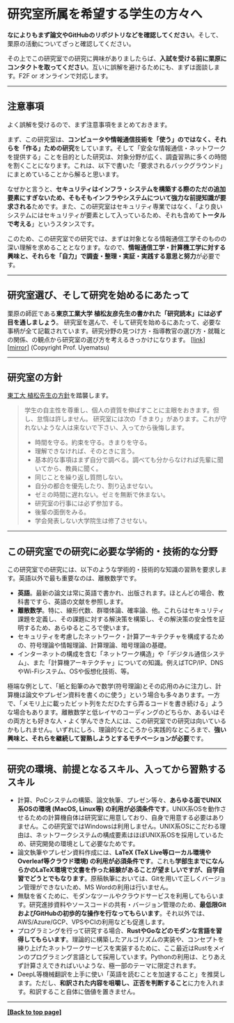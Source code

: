 # 研究室所属を希望する学生の方々へ

**なによりもまず論文やGitHubのリポジトリなどを確認してください**。そして、栗原の活動についてざっと確認してください。

その上でこの研究室での研究に興味がありましたらば、**入試を受ける前に栗原にコンタクトを取ってください**。互いに誤解を避けるためにも、まずは面談します。F2F or オンラインで対応します。

---

## 注意事項

よく誤解を受けるので、まず注意事項をまとめておきます。

まず、この研究室は、**コンピュータや情報通信技術を「使う」のではなく、それらを「作る」ための研究**をしています。そして「安全な情報通信・ネットワークを提供する」ことを目的とした研究は、対象分野が広く、調査習熟に多くの時間を割くことになります。これは、以下で書いた「要求されるバックグラウンド」にまとめていることから解ると思います。

なぜかと言うと、**セキュリティはインフラ・システムを構築する際のただの追加要素にすぎないため、そもそもインフラやシステムについて強力な前提知識が要求される**ためです。また、この研究室はセキュリティ専業ではなく、「より良いシステムにはセキュリティが要素として入っているため、それも含めて**トータルで考える**」というスタンスです。

このため、この研究室での研究では、まずは対象となる情報通信工学そのものの深い理解を求めることとなります。なので、**情報通信工学・計算機工学に対する興味と、それらを「自力」で調査・整理・実証・実践する意思と努力**が必要です。

---

## 研究室選び、そして研究を始めるにあたって

栗原の師匠である**東京工業大学 植松友彦先生の書かれた「研究読本」には必ず目を通しましょう**。 研究室を選んで、そして研究を始めるにあたって、必要な事柄が全て記載されています。研究分野の見つけ方・指導教官の選び方・就職との関係、の観点から研究室の選び方を考えるきっかけになります。 [[link](http://www.it.ce.titech.ac.jp/uyematsu/howtoresearch.pdf)] [[mirror](../repo/howtoresearch.pdf)] (Copyright Prof. Uyematsu)

---

## 研究室の方針

[東工大 植松先生の方針](http://www.it.ce.titech.ac.jp/u-blog/archives/cat_1444450092.html)を踏襲します。


> 学生の自主性を尊重し、個人の資質を伸ばすことに主眼をおきます。但し、怠惰は許しません。
> 研究室には次の「きまり」があります。これが守れないような人は来ないで下さい、入ってから後悔します。
>
> - 時間を守る。約束を守る。きまりを守る。
> - 理解できなければ、そのときに言う。
> - 基本的な事項はまず自分で調べる。調べても分からなければ先輩に聞いてから、教員に聞く。
> - 同じことを繰り返し質問しない。
> - 自分の都合を優先したり、割り込ませない。
> - ゼミの時間に遅れない。ゼミを無断で休まない。
> - 研究室の行事には必ず参加する。
> - 後輩の面倒をみる。
> - 学会発表しない大学院生は修了させない。

---

## この研究室での研究に必要な学術的・技術的な分野

この研究室での研究には、以下のような学術的・技術的な知識の習熟を要求します。英語以外で最も重要なのは、離散数学です。

- **英語**。最新の論文は常に英語で書かれ、出版されます。ほとんどの場合、教科書ですら、英語の文献を参照します。
- **離散数学**。特に、線形代数、群環体論、確率論、他。これらはセキュリティ課題を定義し、その課題に対する解決策を構築し、その解決策の安全性を証明するため、あらゆるところで使います。
- セキュリティを考慮したネットワーク・計算アーキテクチャを構成するための、符号理論や情報理論、計算理論、暗号理論の基礎。
- インターネットの構成を含む「ネットワーク構造」や「デジタル通信システム」、また「計算機アーキテクチャ」についての知識。例えばTCP/IP、DNSやWi-Fiシステム、OSや仮想化技術、等。

極端な例として、「紙と鉛筆のみで数学(符号理論)とその応用のみに注力し、計算機は論文やプレゼン資料を書くのに使う」という場合も多々あります。一方で、「メモリ上に載ったビット列をただひたすら弄るコードを書き続ける」ような場合もあります。離散数学と低レイヤのコーディングのどちらか、あるいはその両方とも好きな人・よく学んできた人には、この研究室での研究は向いているかもしれません。いずれにしろ、理論的なところから実践的なところまで、**強い興味と、それらを継続して習熟しようとするモチベーションが必要**です。

---

## 研究の環境、前提となるスキル、入ってから習熟するスキル

- 計算、PoCシステムの構築、論文執筆、プレゼン等々、**あらゆる面でUNIX系OSの環境 (MacOS, Linux等) の利用が必須条件です**。UNIX系OSを動作させるための計算機自体は研究室に用意しており、自身で用意する必要はありません。この研究室ではWindowsは利用しません。UNIX系OSにこだわる理由は、ネットワークシステムの構成要素はほぼUNIX系OSを採用しているため、研究開発の環境として必要なためです。
- 論文執筆やプレゼン資料作成には、**LaTeX (TeX Live等ローカル環境やOverleaf等クラウド環境) の利用が必須条件です**。これも**学部生までになんらかのLaTeX環境で文書を作った経験があることが望ましいですが、自学自習でどうとでもなります**。原稿執筆においては、Gitを用いて正しくバージョン管理ができないため、MS Wordの利用は行いません。
- 無駄を省くために、モダンなツールやクラウドサービスを利用してもらいます。研究進捗資料やソースコードの共有・バージョン管理のため、**最低限GitおよびGitHubの初歩的な操作を行なってもらいます**。それ以外では、AWS/Azure/GCP、VPSやCIの利用なども促進します。
- プログラミングを行って研究する場合、**RustやGoなどのモダンな言語を習得してもらいます**。理論的に構築したアルゴリズムの実装や、コンセプトを練り上げたネットワークサービスを実装するために、ここ最近はRustをメインのプログラミング言語として採用しています。Pythonの利用は、とりあえず計算さえできればいいような、極一部のテーマに限定されます。
- DeepL等機械翻訳を上手に使い「英語を読むことを加速すること」を推奨します。ただし、**和訳された内容を咀嚼し、正否を判断すること**に力を入れます。和訳すること自体に価値を置きません。

---

**[[Back to top page]](../index.md)**
